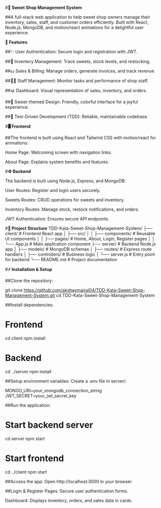 #**🍭 Sweet Shop Management System**

##A full-stack web application to help sweet shop owners manage their inventory, sales, staff, and customer orders efficiently. Built with React, Node.js, MongoDB, and motion/react animations for a delightful user experience.

**🚀 Features**

##✨ User Authentication: Secure login and registration with JWT.

##🍬 Inventory Management: Track sweets, stock levels, and restocking.

##💵 Sales & Billing: Manage orders, generate invoices, and track revenue.

##👩‍🍳 Staff Management: Monitor tasks and performance of shop staff.

##📊 Dashboard: Visual representation of sales, inventory, and orders.

##🎨 Sweet-themed Design: Friendly, colorful interface for a joyful experience.

##🧪 Test-Driven Development (TDD): Reliable, maintainable codebase.

#**🖥️ Frontend**

##The frontend is built using React and Tailwind CSS with motion/react for animations:

Home Page: Welcoming screen with navigation links.

About Page: Explains system benefits and features.

#**⚙️ Backend**

The backend is built using Node.js, Express, and MongoDB:

User Routes: Register and login users securely.

Sweets Routes: CRUD operations for sweets and inventory.

Inventory Routes: Manage stock, restock notifications, and orders.

JWT Authentication: Ensures secure API endpoints.


#**📁 Project Structure**
TDD-Kata-Sweet-Shop-Management-System/
├── client/                  # Frontend React app
│   ├── src/
│   │   ├── components/      # Reusable UI components
│   │   ├── pages/           # Home, About, Login, Register pages
│   │   └── App.js           # Main application component
├── server/                  # Backend Node.js app
│   ├── models/              # MongoDB schemas
│   ├── routes/              # Express route handlers
│   ├── controllers/         # Business logic
│   └── server.js            # Entry point for backend
└── README.md                # Project documentation


#**⚡ Installation & Setup**

##Clone the repository:

git clone https://github.com/akshaymairal04/TDD-Kata-Sweet-Shop-Management-System.git
cd TDD-Kata-Sweet-Shop-Management-System


##Install dependencies:

# Frontend
cd client
npm install

# Backend
cd ../server
npm install


##Setup environment variables:
Create a .env file in server/:

MONGO_URI=your_mongodb_connection_string
JWT_SECRET=your_jwt_secret_key


##Run the application:

# Start backend server
cd server
npm start

# Start frontend
cd ../client
npm start


##Access the app: Open http://localhost:3000
 in your browser

##Login & Register Pages: Secure user authentication forms.

Dashboard: Displays inventory, orders, and sales data in cards.

